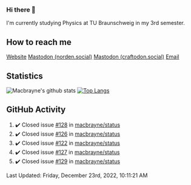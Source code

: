 ### Hi there 👋
I'm currently studying Physics at TU Braunschweig in my 3rd semester.

## How to reach me
[Website](https://florentin-schleuss.de)
<a rel="me" href="https://norden.social/@florentin">Mastodon (norden.social)</a>
<a rel="me" href="https://craftodon.social/@frodolon">Mastodon (craftodon.social)</a>
[Email](mailto:hello@macbrayne.de)

## Statistics
![Macbrayne's github stats](https://github-readme-stats.vercel.app/api?username=macbrayne&count_private=true&show_icons=true&hide_rank=true&custom_title=macbrayne's%20GitHub%20Stats)
[![Top Langs](https://github-readme-stats.vercel.app/api/top-langs/?username=macbrayne&exclude_repo=liftron&layout=compact)](https://github.com/anuraghazra/github-readme-stats)
## GitHub Activity

<!--RECENT_ACTIVITY:start-->
1. ✔️ Closed issue [#128](https://github.com/macbrayne/status/issues/128) in [macbrayne/status](https://github.com/macbrayne/status)
2. ✔️ Closed issue [#126](https://github.com/macbrayne/status/issues/126) in [macbrayne/status](https://github.com/macbrayne/status)
3. ✔️ Closed issue [#122](https://github.com/macbrayne/status/issues/122) in [macbrayne/status](https://github.com/macbrayne/status)
4. ✔️ Closed issue [#127](https://github.com/macbrayne/status/issues/127) in [macbrayne/status](https://github.com/macbrayne/status)
5. ✔️ Closed issue [#129](https://github.com/macbrayne/status/issues/129) in [macbrayne/status](https://github.com/macbrayne/status)
<!--RECENT_ACTIVITY:end-->

<!--RECENT_ACTIVITY:last_update-->
Last Updated: Friday, December 23rd, 2022, 10:11:21 AM
<!--RECENT_ACTIVITY:last_update_end-->


<!--
**macbrayne/macbrayne** is a ✨ _special_ ✨ repository because its `README.md` (this file) appears on your GitHub profile.

Here are some ideas to get you started:

- 🔭 I’m currently working on ...
- 🌱 I’m currently learning ...
- 👯 I’m looking to collaborate on ...
- 🤔 I’m looking for help with ...
- 💬 Ask me about ...
- 📫 How to reach me: ...
- 😄 Pronouns: ...
- ⚡ Fun fact: ...
-->

